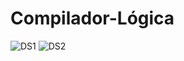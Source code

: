 # Compilador-Lógica
![DS1](https://i.imgur.com/XC7Qrwm.png)
![DS2](https://i.imgur.com/G29Aidx.png)
